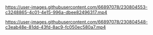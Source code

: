 
https://user-images.githubusercontent.com/66897078/230804553-c3248865-4c01-4e15-996a-dbee82496317.mp4




https://user-images.githubusercontent.com/66897078/230804548-c3eab48e-81dd-43fd-8ac9-fc050ec580a7.mp4






